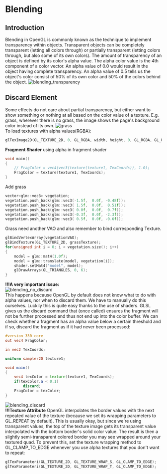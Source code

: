 # Blending
## Introduction
Blending in OpenGL is commonly known as the technique to implement transparency within objects. 
Transparent objects can be completely transparent (letting all colors through) or partially transparent (letting colors through, but also some of its own colors).
The amount of transparency of an object is defined by its color's alpha value. 
The alpha color value is the 4th component of a color vector.
An alpha value of 0.0 would result in the object having complete transparency. 
An alpha value of 0.5 tells us the object's color consist of 50% of its own color and 50% of the colors behind the object.
![blending_transparency](https://user-images.githubusercontent.com/98029669/213894528-43eb789f-5b24-4666-b9f8-d6ae61f2530b.png)
## Discard Element
Some effects do not care about partial transparency, but either want to show something or nothing at all based on the color value of a texture.
E.g. grass, wherever there is no grass, the image shows the page's background color instead of its own.
![grass](https://user-images.githubusercontent.com/98029669/213894587-4c9d75d4-fd43-4cdc-ab40-eac334e30eb0.png)  
To load textures with alpha values(RGBA):
```C++
glTexImage2D(GL_TEXTURE_2D, 0, GL_RGBA, width, height, 0, GL_RGBA, GL_UNSIGNED_BYTE, data);
```
__Fragment Shader__ using alpha in fragment shader
```C++
void main()
{
    // FragColor = vec4(vec3(texture(texture1, TexCoords)), 1.0);
    FragColor = texture(texture1, TexCoords);
}
```
Add grass
```C++
vector<glm::vec3> vegetation;
vegetation.push_back(glm::vec3(-1.5f,  0.0f, -0.48f));
vegetation.push_back(glm::vec3( 1.5f,  0.0f,  0.51f));
vegetation.push_back(glm::vec3( 0.0f,  0.0f,  0.7f));
vegetation.push_back(glm::vec3(-0.3f,  0.0f, -2.3f));
vegetation.push_back(glm::vec3( 0.5f,  0.0f, -0.6f));
```
Grass need another VAO and also remember to bind corresponding Texture.
```C++
glBindVertexArray(vegetationVAO);
glBindTexture(GL_TEXTURE_2D, grassTexture);  
for(unsigned int i = 0; i < vegetation.size(); i++) 
{
    model = glm::mat4(1.0f);
    model = glm::translate(model, vegetation[i]);               
    shader.setMat4("model", model);
    glDrawArrays(GL_TRIANGLES, 0, 6);
}
```  
__!!!A very important issue:__  
![blending_no_discard](https://user-images.githubusercontent.com/98029669/213896689-ef6cff60-8429-4980-84f1-059f401926cb.png)  
This happens because OpenGL by default does not know what to do with alpha values, nor when to discard them. We have to manually do this ourselves. 
Luckily this is quite easy thanks to the use of shaders. 
GLSL gives us the discard command that (once called) ensures the fragment will not be further processed and thus not end up into the color buffer. 
We can check whether a fragment has an alpha value below a certain threshold and if so, discard the fragment as if it had never been processed:  
```GLSL
#version 330 core
out vec4 FragColor;

in vec2 TexCoords;

uniform sampler2D texture1;

void main()
{             
    vec4 texColor = texture(texture1, TexCoords);
    if(texColor.a < 0.1)
        discard;
    FragColor = texColor;
}
```
![blending_discard](https://user-images.githubusercontent.com/98029669/213896737-5e6fa539-13e4-4eca-8eda-061fb4772048.png)  
__!!!Texture Attribute__
OpenGL interpolates the border values with the next repeated value of the texture (because we set its wrapping parameters to GL_REPEAT by default). 
This is usually okay, but since we're using transparent values, the top of the texture image gets its transparent value interpolated with the bottom border's solid color value. 
The result is then a slightly semi-transparent colored border you may see wrapped around your textured quad.
To prevent this, set the texture wrapping method to GL_CLAMP_TO_EDGE whenever you use alpha textures that you don't want to repeat:  
```C++
glTexParameteri(GL_TEXTURE_2D, GL_TEXTURE_WRAP_S, GL_CLAMP_TO_EDGE);	
glTexParameteri(GL_TEXTURE_2D, GL_TEXTURE_WRAP_T, GL_CLAMP_TO_EDGE); 
```

